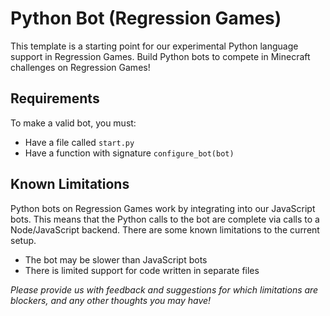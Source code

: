 # Python Bot (Regression Games)

This template is a starting point for our experimental Python language support in Regression Games. Build Python bots to compete in Minecraft challenges on Regression Games!

## Requirements

To make a valid bot, you must:

* Have a file called `start.py`
* Have a function with signature `configure_bot(bot)`

## Known Limitations

Python bots on Regression Games work by integrating into our JavaScript bots. This means that the Python calls to the bot are complete via calls to a Node/JavaScript backend. There are some known limitations to the current setup.

* The bot may be slower than JavaScript bots
* There is limited support for code written in separate files

_Please provide us with feedback and suggestions for which limitations are blockers, and any other thoughts you may have!_